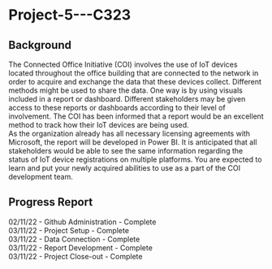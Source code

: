 # Project-5---C323
## Background
The Connected Office Initiative (COI) involves the use of IoT devices located throughout the office building that are connected to the network in order to acquire and exchange the data that these devices collect. Different methods might be used to share the data. One way is by using visuals included in a report or dashboard. Different stakeholders may be given access to these reports or dashboards according to their level of involvement. The COI has been informed that a report would be an excellent method to track how their IoT devices are being used.  
As the organization already has all necessary licensing agreements with Microsoft, the report will be developed in Power BI. It is anticipated that all stakeholders would be able to see the same information regarding the status of IoT device registrations on multiple platforms. You are expected to learn and put your newly acquired abilities to use as a part of the COI development team.  
## Progress Report
02/11/22 - Github Administration - Complete  
03/11/22 - Project Setup - Complete  
03/11/22 - Data Connection - Complete  
03/11/22 - Report Development - Complete  
03/11/22 - Project Close-out - Complete  
